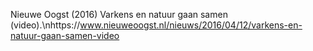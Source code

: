 Nieuwe Oogst (2016) Varkens en natuur gaan samen (video).\nhttps://www.nieuweoogst.nl/nieuws/2016/04/12/varkens-en-natuur-gaan-samen-video